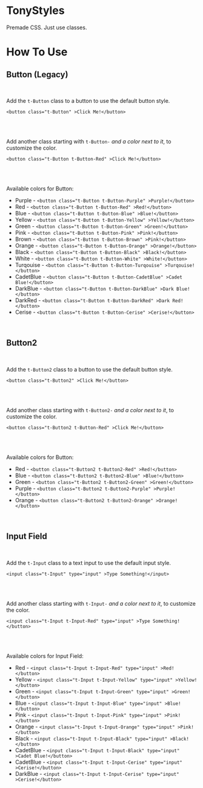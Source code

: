 # TonyStyles
Premade CSS. Just use classes.

# How To Use

## Button (Legacy)

<br>

Add the `t-Button` class to a button to use the default button style.

`<button class="t-Button" >Click Me!</button>`

<br><br>

Add another class starting with `t-Button-` _and a color next to it_, to customize the color.

`<button class="t-Button t-Button-Red" >Click Me!</button>`

<br><br>

Available colors for Button:

* Purple  - `<button class="t-Button t-Button-Purple" >Purple!</button>`
* Red     - `<button class="t-Button t-Button-Red" >Red!</button>`
* Blue    - `<button class="t-Button t-Button-Blue" >Blue!</button>`
* Yellow  - `<button class="t-Button t-Button-Yellow" >Yellow!</button>`
* Green   - `<button class="t-Button t-Button-Green" >Green!</button>`
* Pink   - `<button class="t-Button t-Button-Pink" >Pink!</button>`
* Brown   - `<button class="t-Button t-Button-Brown" >Pink!</button>`
* Orange - `<button class="t-Button t-Button-Orange" >Orange!</button>`
* Black - `<button class="t-Button t-Button-Black" >Black!</button>`
* White - `<button class="t-Button t-Button-White" >White!</button>`
* Turqouise - `<button class="t-Button t-Button-Turqouise" >Turqouise!</button>`
* CadetBlue - `<button class="t-Button t-Button-CadetBlue" >Cadet Blue!</button>`
* DarkBlue - `<button class="t-Button t-Button-DarkBlue" >Dark Blue!</button>`
* DarkRed - `<button class="t-Button t-Button-DarkRed" >Dark Red!</button>`
* Cerise - `<button class="t-Button t-Button-Cerise" >Cerise!</button>`

<br>

## Button2

<br>

Add the `t-Button2` class to a button to use the default button style.

`<button class="t-Button2" >Click Me!</button>`

<br><br>

Add another class starting with `t-Button2-` _and a color next to it_, to customize the color.

`<button class="t-Button2 t-Button-Red" >Click Me!</button>`

<br><br>

Available colors for Button:

* Red - `<button class="t-Button2 t-Button2-Red" >Red!</button>`
* Blue - `<button class="t-Button2 t-Button2-Blue" >Blue!</button>`
* Green - `<button class="t-Button2 t-Button2-Green" >Green!</button>`
* Purple - `<button class="t-Button2 t-Button2-Purple" >Purple!</button>`
* Orange - `<button class="t-Button2 t-Button2-Orange" >Orange!</button>`

<br>

## Input Field

<br>

Add the `t-Input` class to a text input to use the default input style.

`<input class="t-Input" type="input" >Type Something!</input>`

<br><br>

Add another class starting with `t-Input-` _and a color next to it_, to customize the color.

`<input class="t-Input t-Input-Red" type="input" >Type Something!</button>`

<br><br>

Available colors for Input Field:

* Red     - `<input class="t-Input t-Input-Red" type="input" >Red!</button>`
* Yellow  - `<input class="t-Input t-Input-Yellow" type="input" >Yellow!</button>`
* Green - `<input class="t-Input t-Input-Green" type="input" >Green!</button>`
* Blue - `<input class="t-Input t-Input-Blue" type="input" >Blue!</button>`
* Pink - `<input class="t-Input t-Input-Pink" type="input" >Pink!</button>`
* Orange - `<input class="t-Input t-Input-Orange" type="input" >Pink!</button>`
* Black - `<input class="t-Input t-Input-Black" type="input" >Black!</button>`
* CadetBlue - `<input class="t-Input t-Input-Black" type="input" >Cadet Blue!</button>`
* CadetBlue - `<input class="t-Input t-Input-Cerise" type="input" >Cerise!</button>`
* DarkBlue - `<input class="t-Input t-Input-Cerise" type="input" >Cerise!</button>`

